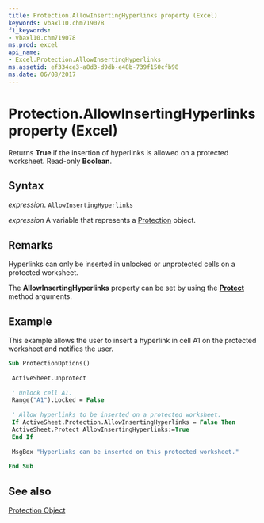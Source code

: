 ```yaml
---
title: Protection.AllowInsertingHyperlinks property (Excel)
keywords: vbaxl10.chm719078
f1_keywords:
- vbaxl10.chm719078
ms.prod: excel
api_name:
- Excel.Protection.AllowInsertingHyperlinks
ms.assetid: ef334ce3-a8d3-d9db-e48b-739f150cfb98
ms.date: 06/08/2017
---
```



# Protection.AllowInsertingHyperlinks property (Excel)

Returns  **True** if the insertion of hyperlinks is allowed on a protected worksheet. Read-only **Boolean**.


## Syntax

_expression_. `AllowInsertingHyperlinks`

_expression_ A variable that represents a [Protection](Excel.Protection.md) object.


## Remarks

Hyperlinks can only be inserted in unlocked or unprotected cells on a protected worksheet.

The  **AllowInsertingHyperlinks** property can be set by using the **[Protect](Excel.Worksheet.Protect.md)** method arguments.


## Example

This example allows the user to insert a hyperlink in cell A1 on the protected worksheet and notifies the user.


```vb
Sub ProtectionOptions() 
 
 ActiveSheet.Unprotect 
 
 ' Unlock cell A1. 
 Range("A1").Locked = False 
 
 ' Allow hyperlinks to be inserted on a protected worksheet. 
 If ActiveSheet.Protection.AllowInsertingHyperlinks = False Then 
 ActiveSheet.Protect AllowInsertingHyperlinks:=True 
 End If 
 
 MsgBox "Hyperlinks can be inserted on this protected worksheet." 
 
End Sub
```


## See also


[Protection Object](Excel.Protection.md)

